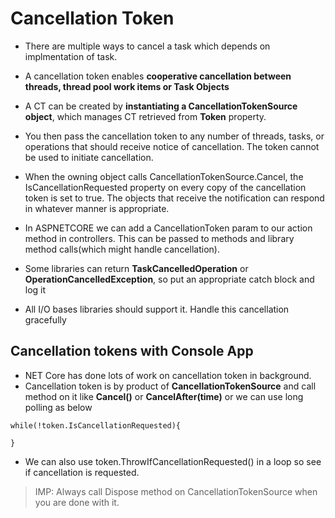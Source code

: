 # Cancellation Token 
* There are multiple ways to cancel a task which depends on implmentation of task. 
* A cancellation token enables **cooperative cancellation between threads, thread pool work items or Task Objects** 
* A CT can be created by **instantiating a CancellationTokenSource object**, which manages CT retrieved from **Token** property. 
* You then pass the cancellation token to any number of threads, tasks, or operations that should receive notice of cancellation. The token cannot be used to initiate cancellation. 
* When the owning object calls CancellationTokenSource.Cancel, the IsCancellationRequested property on every copy of the cancellation token is set to true. The objects that receive the notification can respond in whatever manner is appropriate.

* In ASPNETCORE we can add a CancellationToken param to our action method in controllers. This can be passed to methods and library method calls(which might handle cancellation). 
* Some libraries can return **TaskCancelledOperation** or **OperationCancelledException**, so put an appropriate catch block and log it 
* All I/O bases libraries should support it. Handle this cancellation gracefully

## Cancellation tokens with Console App
* NET Core has done lots of work on cancellation token in background. 
* Cancellation token is by product of **CancellationTokenSource** and call method on it like **Cancel()** or **CancelAfter(time)** or we can use long polling as below 
```
while(!token.IsCancellationRequested){

}
```
* We can also use token.ThrowIfCancellationRequested() in a loop so see if cancellation is requested. 
> IMP: Always call Dispose method on CancellationTokenSource when you are done with it. 

